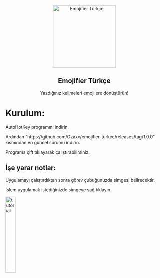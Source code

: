 <p align="center">
 <img width="200px" src="https://res.cloudinary.com/happyclown/image/upload/v1625765675/removal.ai__tmp-60e73711796aa_sbdgok.png" align="center" alt="Emojifier Türkçe" />
 <h2 align="center">Emojifier Türkçe</h2>
 <p align="center">Yazdığınız kelimeleri emojilere dönüştürün!</p>

# Kurulum:
<p>AutoHotKey programını indirin.</p>
<p>Ardından "https://github.com/Ozaxx/emojifier-turkce/releases/tag/1.0.0" kısmından en güncel sürümü indirin.</p>
<p>Programa çift tıklayarak çalıştırabilirsiniz.</p>

## İşe yarar notlar:
<p>Uygulamayı çalıştırdıktan sonra görev çubuğunuzda simgesi belirecektir.</p>
<p>İşlem uygulamak istediğinizde simgeye sağ tıklayın.</p>

<img src="https://i.imgur.com/QmNzFyA.gif" alt="tutorial" width="25%">

